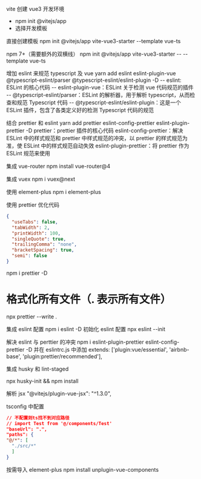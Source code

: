 vite 创建 vue3 开发环境

- npm init @vitejs/app
- 选择开发模板

直接创建模板 npm init @vitejs/app vite-vue3-starter --template vue-ts

npm 7+（需要额外的双横线） npm init @vitejs/app vite-vue3-starter -- --template vue-ts

增加 eslint 来规范 typescript 及 vue yarn add eslint eslint-plugin-vue @typescript-eslint/parser @typescript-eslint/eslint-plugin -D -- eslint: ESLint 的核心代码 -- eslint-plugin-vue：ESLint 关于检测 vue 代码规范的插件 -- @typescript-eslint/parser：ESLint 的解析器，用于解析 typescript，从而检查和规范 Typescript 代码 -- @typescript-eslint/eslint-plugin：这是一个 ESLint 插件，包含了各类定义好的检测 Typescript 代码的规范

结合 prettier 和 eslint yarn add prettier eslint-config-prettier eslint-plugin-prettier -D prettier：prettier 插件的核心代码 eslint-config-prettier：解决 ESLint 中的样式规范和 prettier 中样式规范的冲突，以 prettier 的样式规范为准，使 ESLint 中的样式规范自动失效 eslint-plugin-prettier：将 prettier 作为 ESLint 规范来使用

集成 vue-router npm install vue-router@4

集成 vuex npm i vuex@next

使用 element-plus npm i element-plus

使用 prettier 优化代码

```json
{
  "useTabs": false,
  "tabWidth": 2,
  "printWidth": 100,
  "singleQuote": true,
  "trailingComma": "none",
  "bracketSpacing": true,
  "semi": false
}
```

npm i prettier -D

# 格式化所有文件（. 表示所有文件）

npx prettier --write .

集成 eslint 配置 npm i eslint -D 初始化 eslint 配置 npx eslint --init

解决 eslint 与 perttier 的冲突 npm i eslint-plugin-prettier eslint-config-prettier -D 并在 eslintrc.js 中添加 extends: ['plugin:vue/essential', 'airbnb-base', 'plugin:prettier/recommended'],

集成 husky 和 lint-staged

npx husky-init && npm install

解析 jsx "@vitejs/plugin-vue-jsx": "^1.3.0",

tsconfig 中配置

```json
// 不配置则ts找不到对应路径
// import Test from '@/components/Test'
"baseUrl": ".",
"paths": {
"@/*": [
  "./src/*"
  ]
}
```

按需导入 element-plus npm install unplugin-vue-components
